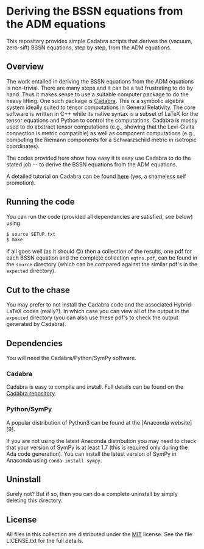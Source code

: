# Deriving the BSSN equations from the ADM equations

This repository provides simple Cadabra scripts that derives the (vacuum, zero-sift) BSSN equations, step by step, from the ADM equations.

## Overview

The work entailed in deriving the BSSN equations from the ADM equations is non-trivial. There are many steps and it can be a tad frustrating to do by hand. Thus it makes sense to use a suitable computer package to do the heavy lifting. One such package is [Cadabra][1]. This is a symbolic algebra system ideally suited to tensor computations in General Relativity. The core software is written in C++ while its native syntax is a subset of LaTeX for the tensor equations and Python to control the computations. Cadabra is mostly used to do abstract tensor computations (e.g., showing that the Levi-Civita connection is metric compatible) as well as component computations (e.g., computing the Riemann components for a Schwarzschild metric in isotropic coordinates).

The codes provided here show how easy it is easy use Cadabra to do the stated job -- to derive the BSSN equations from the ADM equations.

A detailed tutorial on Cadabra can be found [here][2] (yes, a shameless self promotion).

## Running the code

You can run the code (provided all dependancies are satisfied, see below) using

```sh
$ source SETUP.txt
$ make
```

If all goes well (as it should 😊) then a collection of the results, one pdf for each BSSN equation and the complete collection `eqtns.pdf`, can be found in the `source` directory (which can be compared against the similar pdf's in the `expected` directory).

## Cut to the chase

You may prefer to not install the Cadabra code and the associated Hybrid-LaTeX codes (really?). In which case you can view all of the output in the `expected` directory (you can also use these pdf's to check the output generated by Cadabra).

## Dependencies

You will need the Cadabra/Python/SymPy software.

### Cadabra

Cadabra is easy to compile and install. Full details can be found on the [Cadabra repository][4].

### Python/SymPy

A popular distribution of Python3 can be found at the [Anaconda website][9].

If you are not using the latest Anaconda distribution you may need to check that your version of SymPy is at least 1.7 (this is required only during the Ada code generation). You can install the latest version of SymPy in Anaconda using `conda install sympy`.

## Uninstall

Surely not? But if so, then you can do a complete uninstall by simply deleting this directory.

## License

All files in this collection are distributed under the [MIT][7] license. See the file LICENSE.txt for the full details.

  [1]: https://cadabra.science
  [2]: https://github.com/leo-brewin/cadabra-tutorial
  [3]: https://github.com/leo-brewin/adm-bssn-numerical
  [4]: https://github.com/kpeeters/cadabra2
  [5]: https://github.com/leo-brewin/hybrid-latex
  [6]: https://www.anaconda.com/products/individual
  [7]: https://opensource.org/licenses/MIT
